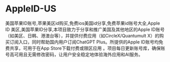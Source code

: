 # AppleID-US
美国苹果ID账号,苹果美区id购买,免费ios美国id分享,免费苹果id账号大全,Apple ID 美区,美国苹果ID分享,本项目致力于分享和推广美国及其他地区的Apple ID账号（如美区、日韩、港澳台等），并提供付费应用（如CircleX/Quantumult X）的购买订阅入口，同时帮助国内用户订阅ChatGPT Plus。所提供的Apple ID账号均免费共享，可用于在App Store下载付费或限区应用  。项目每日更新账号库，确保账号高可用且无需修改密码，让用户安全稳定地体验海外应用和AI服务。
